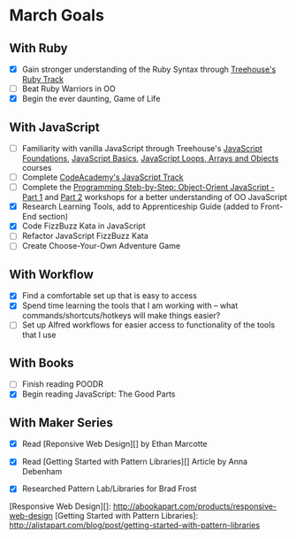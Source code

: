 # March Goals

## With Ruby
- [x] Gain stronger understanding of the Ruby Syntax through [Treehouse's Ruby Track][]
- [ ] Beat Ruby Warriors in OO
- [x] Begin the ever daunting, Game of Life

## With JavaScript
- [ ] Familiarity with vanilla JavaScript through Treehouse's [JavaScript Foundations][], [JavaScript Basics][], [JavaScript Loops, Arrays and Objects][] courses
- [ ] Complete [CodeAcademy's JavaScript Track][]
- [ ] Complete the [Programming Steb-by-Step: Object-Orient JavaScript - Part 1][] and [Part 2][] workshops for a better understanding of OO JavaScript
- [x] Research Learning Tools, add to Apprenticeship Guide (added to Front-End section)
- [x] Code FizzBuzz Kata in JavaScript
- [ ] Refactor JavaScript FizzBuzz Kata
- [ ] Create Choose-Your-Own Adventure Game

## With Workflow
- [x] Find a comfortable set up that is easy to access
- [x] Spend time learning the tools that I am working with – what commands/shortcuts/hotkeys will make things easier?
- [ ] Set up Alfred workflows for easier access to functionality of the tools that I use

## With Books
- [ ] Finish reading POODR
- [x] Begin reading JavaScript: The Good Parts

## With Maker Series
- [x] Read [Reponsive Web Design][] by Ethan Marcotte
- [x] Read [Getting Started with Pattern Libraries][] Article by Anna Debenham
- [x] Researched Pattern Lab/Libraries for Brad Frost


[Treehouse's Ruby Track]: http://teamtreehouse.com/tracks/learn-ruby
[JavaScript Foundations]: http://teamtreehouse.com/library/javascript-foundations
[JavaScript Basics]: http://teamtreehouse.com/library/javascript-basics
[JavaScript Loops, Arrays and Objects]: http://teamtreehouse.com/library/javascript-loops-arrays-and-objects
[CodeAcademy's JavaScript Track]: http://www.codecademy.com/en/tracks/javascript
[Programming Steb-by-Step: Object-Orient JavaScript - Part 1]: http://teamtreehouse.com/library/programming-stepbystep-objectoriented-javascript-part-1
[Part 2]: http://teamtreehouse.com/library/programming-stepbystep-objectoriented-javascript-part-2
[Responsive Web Design][]: http://abookapart.com/products/responsive-web-design
[Getting Started with Pattern Libraries]: http://alistapart.com/blog/post/getting-started-with-pattern-libraries